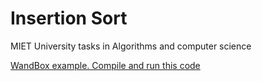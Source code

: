 # Insertion Sort
MIET University tasks in Algorithms and computer science

[WandBox example. Compile and run this code](https://wandbox.org/permlink/l9FTw3HCBmejIidS)
